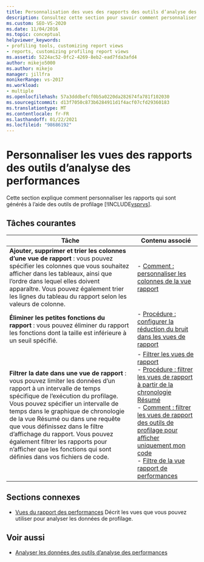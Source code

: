 ```yaml
---
title: Personnalisation des vues des rapports des outils d’analyse des performances | Microsoft Docs
description: Consultez cette section pour savoir comment personnaliser des rapports générés avec Visual Studio Outils de profilage.
ms.custom: SEO-VS-2020
ms.date: 11/04/2016
ms.topic: conceptual
helpviewer_keywords:
- profiling tools, customizing report views
- reports, customizing profiling report views
ms.assetid: 5224ac52-0fc2-4269-8eb2-ead7fda3afd4
author: mikejo5000
ms.author: mikejo
manager: jillfra
monikerRange: vs-2017
ms.workload:
- multiple
ms.openlocfilehash: 57a3dddbefcf0b5a0220da282674fa781f102030
ms.sourcegitcommit: d13f7050c873b6284911d1f4acf07cfd29360183
ms.translationtype: MT
ms.contentlocale: fr-FR
ms.lasthandoff: 01/22/2021
ms.locfileid: "98686192"
---
```

# <a name="customize-performance-tools-report-views"></a>Personnaliser les vues des rapports des outils d’analyse des performances
Cette section explique comment personnaliser les rapports qui sont générés à l’aide des outils de profilage [!INCLUDE[vsprvs](../code-quality/includes/vsprvs_md.md)].

## <a name="common-tasks"></a>Tâches courantes

|Tâche|Contenu associé|
|----------|---------------------|
|**Ajouter, supprimer et trier les colonnes d’une vue de rapport** : vous pouvez spécifier les colonnes que vous souhaitez afficher dans les tableaux, ainsi que l’ordre dans lequel elles doivent apparaître. Vous pouvez également trier les lignes du tableau du rapport selon les valeurs de colonne.|-   [Comment : personnaliser les colonnes de la vue rapport](../profiling/how-to-customize-report-view-columns.md)|
|**Éliminer les petites fonctions du rapport** : vous pouvez éliminer du rapport les fonctions dont la taille est inférieure à un seuil spécifié.|-   [Procédure : configurer la réduction du bruit dans les vues de rapport](../profiling/how-to-configure-noise-reduction-in-report-views.md)|
|**Filtrer la date dans une vue de rapport** : vous pouvez limiter les données d’un rapport à un intervalle de temps spécifique de l’exécution du profilage. Vous pouvez spécifier un intervalle de temps dans le graphique de chronologie de la vue Résumé ou dans une requête que vous définissez dans le filtre d’affichage du rapport. Vous pouvez également filtrer les rapports pour n’afficher que les fonctions qui sont définies dans vos fichiers de code.|-   [Filtrer les vues de rapport](../profiling/filtering-report-views.md)<br />-   [Procédure : filtrer les vues de rapport à partir de la chronologie Résumé](../profiling/how-to-filter-report-views-from-the-summary-timeline.md)<br />-   [Comment : filtrer les vues de rapport des outils de profilage pour afficher uniquement mon code](../profiling/how-to-filter-profiling-tools-report-views-to-display-just-my-code.md)<br />-   [Filtre de la vue rapport de performances](../profiling/performance-report-view-filter.md)|

## <a name="related-sections"></a>Sections connexes
- [Vues du rapport des performances](../profiling/performance-report-views.md) Décrit les vues que vous pouvez utiliser pour analyser les données de profilage.

## <a name="see-also"></a>Voir aussi
- [Analyser les données des outils d’analyse des performances](../profiling/analyzing-performance-tools-data.md)
